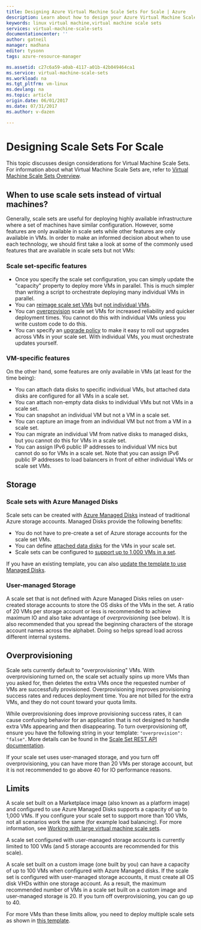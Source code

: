 ```yaml
---
title: Designing Azure Virtual Machine Scale Sets For Scale | Azure
description: Learn about how to design your Azure Virtual Machine Scale Sets for scale
keywords: linux virtual machine,virtual machine scale sets
services: virtual-machine-scale-sets
documentationcenter: ''
author: gatneil
manager: madhana
editor: tysonn
tags: azure-resource-manager

ms.assetid: c27c6a59-a0ab-4117-a01b-42b049464ca1
ms.service: virtual-machine-scale-sets
ms.workload: na
ms.tgt_pltfrm: vm-linux
ms.devlang: na
ms.topic: article
origin.date: 06/01/2017
ms.date: 07/31/2017
ms.author: v-dazen

---
```

# Designing Scale Sets For Scale
This topic discusses design considerations for Virtual Machine Scale Sets. For information about what Virtual Machine Scale Sets are, refer to [Virtual Machine Scale Sets Overview](virtual-machine-scale-sets-overview.md).

## When to use scale sets instead of virtual machines?
Generally, scale sets are useful for deploying highly available infrastructure where a set of machines have similar configuration. However, some features are only available in scale sets while other features are only available in VMs. In order to make an informed decision about when to use each technology, we should first take a look at some of the commonly used features that are available in scale sets but not VMs:

### Scale set-specific features

- Once you specify the scale set configuration, you can simply update the "capacity" property to deploy more VMs in parallel. This is much simpler than writing a script to orchestrate deploying many individual VMs in parallel.
- You can [reimage scale set VMs](https://docs.microsoft.com/rest/api/virtualmachinescalesets/manage-a-vm) but [not individual VMs](https://docs.microsoft.com/rest/api/compute/virtualmachines).
- You can [overprovision](./virtual-machine-scale-sets-design-overview.md) scale set VMs for increased reliability and quicker deployment times. You cannot do this with individual VMs unless you write custom code to do this.
- You can specify an [upgrade policy](./virtual-machine-scale-sets-upgrade-scale-set.md) to make it easy to roll out upgrades across VMs in your scale set. With individual VMs, you must orchestrate updates yourself.

### VM-specific features

On the other hand, some features are only available in VMs (at least for the time being):

- You can attach data disks to specific individual VMs, but attached data disks are configured for all VMs in a scale set.
- You can attach non-empty data disks to individual VMs but not VMs in a scale set.
- You can snapshot an individual VM but not a VM in a scale set.
- You can capture an image from an individual VM but not from a VM in a scale set.
- You can migrate an individual VM from native disks to managed disks, but you cannot do this for VMs in a scale set.
- You can assign IPv6 public IP addresses to individual VM nics but cannot do so for VMs in a scale set. Note that you can assign IPv6 public IP addresses to load balancers in front of either individual VMs or scale set VMs.

## Storage

### Scale sets with Azure Managed Disks
Scale sets can be created with [Azure Managed Disks](../storage/storage-managed-disks-overview.md) instead of traditional Azure storage accounts. Managed Disks provide the following benefits:
- You do not have to pre-create a set of Azure storage accounts for the scale set VMs.
- You can define [attached data disks](virtual-machine-scale-sets-attached-disks.md) for the VMs in your scale set.
- Scale sets can be configured to [support up to 1,000 VMs in a set](virtual-machine-scale-sets-placement-groups.md). 

If you have an existing template, you can also [update the template to use Managed Disks](virtual-machine-scale-sets-convert-template-to-md.md).

### User-managed Storage
A scale set that is not defined with Azure Managed Disks relies on user-created storage accounts to store the OS disks of the VMs in the set. A ratio of 20 VMs per storage account or less is recommended to achieve maximum IO and also take advantage of _overprovisioning_ (see below). It is also recommended that you spread the beginning characters of the storage account names across the alphabet. Doing so helps spread load across different internal systems. 

## Overprovisioning
Scale sets currently default to "overprovisioning" VMs. With overprovisioning turned on, the scale set actually spins up more VMs than you asked for, then deletes the extra VMs once the requested number of VMs are successfully provisioned. Overprovisioning improves provisioning success rates and reduces deployment time. You are not billed for the extra VMs, and they do not count toward your quota limits.

While overprovisioning does improve provisioning success rates, it can cause confusing behavior for an application that is not designed to handle extra VMs appearing and then disappearing. To turn overprovisioning off, ensure you have the following string in your template: `"overprovision": "false"`. More details can be found in the [Scale Set REST API documentation](https://docs.microsoft.com/rest/api/virtualmachinescalesets/create-or-update-a-set).

If your scale set uses user-managed storage, and you turn off overprovisioning, you can have more than 20 VMs per storage account, but it is not recommended to go above 40 for IO performance reasons. 

## Limits
A scale set built on a Marketplace image (also known as a platform image) and configured to use Azure Managed Disks supports a capacity of up to 1,000 VMs. If you configure your scale set to support more than 100 VMs, not all scenarios work the same (for example load balancing). For more information, see [Working with large virtual machine scale sets](virtual-machine-scale-sets-placement-groups.md). 

A scale set configured with user-managed storage accounts is currently limited to 100 VMs (and 5 storage accounts are recommended for this scale).

A scale set built on a custom image (one built by you) can have a capacity of up to 100 VMs when configured with Azure Managed disks. If the scale set is configured with user-managed storage accounts, it must create all OS disk VHDs within one storage account. As a result, the maximum recommended number of VMs in a scale set built on a custom image and user-managed storage is 20. If you turn off overprovisioning, you can go up to 40.

For more VMs than these limits allow, you need to deploy multiple scale sets as shown in [this template](https://github.com/Azure/azure-quickstart-templates/tree/master/301-custom-images-at-scale).
